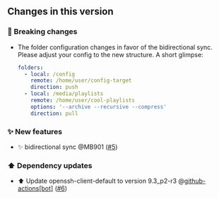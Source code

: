 ## Changes in this version

### 🚨 Breaking changes

- The folder configuration changes in favor of the bidirectional sync. Please adjust your config to the new structure. A short glimpse:
  ```yaml
  folders:
    - local: /config
      remote: /home/user/config-target
      direction: push
    - local: /media/playlists
      remote: /home/user/cool-playlists
      options: '--archive --recursive --compress'
      direction: pull
  ```

### ✨ New features

- ✨ bidirectional sync @MB901 ([#5](https://github.com/Poeschl-HomeAssistant-Addons/rsync/pull/5))

### ⬆️ Dependency updates

- ⬆️ Update openssh-client-default to version 9.3_p2-r3 @[github-actions[bot]](https://github.com/apps/github-actions) ([#6](https://github.com/Poeschl-HomeAssistant-Addons/rsync/pull/6))
